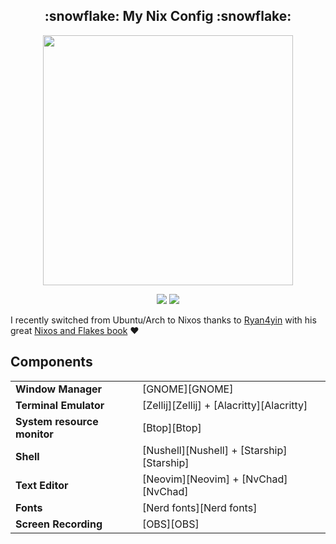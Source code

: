 <h2 align="center">:snowflake: My Nix Config :snowflake:</h2>

<p align="center">
  <img src="https://raw.githubusercontent.com/catppuccin/catppuccin/main/assets/palette/macchiato.png" width="400" />
</p>

<p align="center">
    <a href="https://nixos.org/">
        <img src="https://img.shields.io/badge/NixOS-23.11-informational.svg?style=for-the-badge&logo=nixos&color=F2CDCD&logoColor=D9E0EE&labelColor=302D41"></a>
    <a href="https://github.com/ryan4yin/nixos-and-flakes-book">
        <img src="https://img.shields.io/static/v1?label=Nix Flakes&message=learning&style=for-the-badge&logo=nixos&color=DDB6F2&logoColor=D9E0EE&labelColor=302D41"></a>
  </a>
</p>

I recently switched from Ubuntu/Arch to Nixos thanks to [Ryan4yin](https://github.com/ryan4yin) with his great [Nixos and Flakes book](https://nixos-and-flakes.thiscute.world/) ❤️

## Components

|                             |                                                                                                                     |
| --------------------------- | :------------------------------------------------------------------------------------------------------------------ |
| **Window Manager**          | [GNOME][GNOME]                                                                                                      |
| **Terminal Emulator**       | [Zellij][Zellij] + [Alacritty][Alacritty]                                                                           |
| **System resource monitor** | [Btop][Btop]                                                                                                        |
| **Shell**                   | [Nushell][Nushell] + [Starship][Starship]                                                                           |
| **Text Editor**             | [Neovim][Neovim] + [NvChad][NvChad]                                                                                 |
| **Fonts**                   | [Nerd fonts][Nerd fonts]                                                                                            |
| **Screen Recording**        | [OBS][OBS]                                                                                                          |
